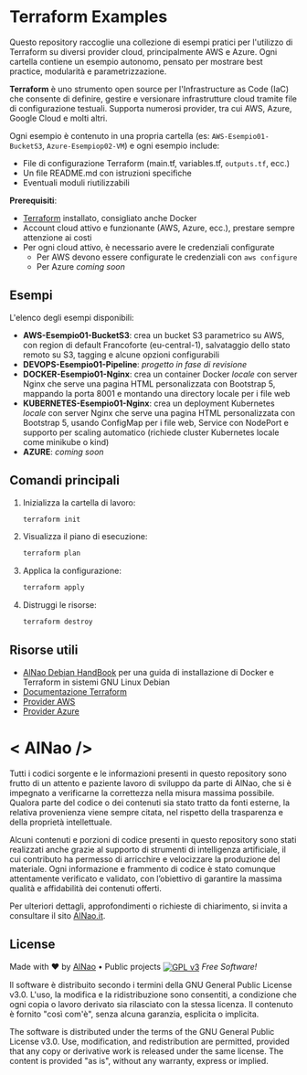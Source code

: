# Terraform Examples
Questo repository raccoglie una collezione di esempi pratici per l'utilizzo di Terraform su diversi provider cloud, principalmente AWS e Azure. Ogni cartella contiene un esempio autonomo, pensato per mostrare best practice, modularità e parametrizzazione.


**Terraform** è uno strumento open source per l'Infrastructure as Code (IaC) che consente di definire, gestire e versionare infrastrutture cloud tramite file di configurazione testuali. Supporta numerosi provider, tra cui AWS, Azure, Google Cloud e molti altri.


Ogni esempio è contenuto in una propria cartella (es: `AWS-Esempio01-BucketS3`, `Azure-Esempiop02-VM`) e ogni esempio include:
  - File di configurazione Terraform (main.tf, variables.tf, `outputs.tf`, ecc.)
  - Un file README.md con istruzioni specifiche
  - Eventuali moduli riutilizzabili


**Prerequisiti**:
- [Terraform](https://www.terraform.io/downloads.html) installato, consigliato anche Docker
- Account cloud attivo e funzionante (AWS, Azure, ecc.), prestare sempre attenzione ai costi
- Per ogni cloud attivo, è necessario avere le credenziali configurate
   - Per AWS devono essere configurate le credenziali con `aws configure`
   - Per Azure *coming soon*


## Esempi
L'elenco degli esempi disponibili:
- **AWS-Esempio01-BucketS3**: crea un bucket S3 parametrico su AWS, con region di default Francoforte (eu-central-1), salvataggio dello stato remoto su S3, tagging e alcune opzioni configurabili
- **DEVOPS-Esempio01-Pipeline**: *progetto in fase di revisione*
- **DOCKER-Esempio01-Nginx**: crea un container Docker *locale* con server Nginx che serve una pagina HTML personalizzata con Bootstrap 5, mappando la porta 8001 e montando una directory locale per i file web
- **KUBERNETES-Esempio01-Nginx**: crea un deployment Kubernetes *locale* con server Nginx che serve una pagina HTML personalizzata con Bootstrap 5, usando ConfigMap per i file web, Service con NodePort e supporto per scaling automatico (richiede cluster Kubernetes locale come minikube o kind)
- **AZURE**: *coming soon*


## Comandi principali
1. Inizializza la cartella di lavoro:
   ```bash
   terraform init
   ```
2. Visualizza il piano di esecuzione:
   ```bash
   terraform plan
   ```
3. Applica la configurazione:
   ```bash
   terraform apply
   ```
4. Distruggi le risorse:
   ```bash
   terraform destroy
   ```


## Risorse utili
- [AlNao Debian HandBook](https://github.com/alnao/alnao/blob/main/DEBIAN.md) per una guida di installazione di Docker e Terraform in sistemi GNU Linux Debian
- [Documentazione Terraform](https://www.terraform.io/docs)
- [Provider AWS](https://registry.terraform.io/providers/hashicorp/aws/latest/docs)
- [Provider Azure](https://registry.terraform.io/providers/hashicorp/azurerm/latest/docs)


# &lt; AlNao /&gt;
Tutti i codici sorgente e le informazioni presenti in questo repository sono frutto di un attento e paziente lavoro di sviluppo da parte di AlNao, che si è impegnato a verificarne la correttezza nella misura massima possibile. Qualora parte del codice o dei contenuti sia stato tratto da fonti esterne, la relativa provenienza viene sempre citata, nel rispetto della trasparenza e della proprietà intellettuale. 


Alcuni contenuti e porzioni di codice presenti in questo repository sono stati realizzati anche grazie al supporto di strumenti di intelligenza artificiale, il cui contributo ha permesso di arricchire e velocizzare la produzione del materiale. Ogni informazione e frammento di codice è stato comunque attentamente verificato e validato, con l’obiettivo di garantire la massima qualità e affidabilità dei contenuti offerti. 


Per ulteriori dettagli, approfondimenti o richieste di chiarimento, si invita a consultare il sito [AlNao.it](https://www.alnao.it/).


## License
Made with ❤️ by <a href="https://www.alnao.it">AlNao</a>
&bull; 
Public projects 
<a href="https://www.gnu.org/licenses/gpl-3.0"  valign="middle"> <img src="https://img.shields.io/badge/License-GPL%20v3-blue?style=plastic" alt="GPL v3" valign="middle" /></a>
*Free Software!*


Il software è distribuito secondo i termini della GNU General Public License v3.0. L'uso, la modifica e la ridistribuzione sono consentiti, a condizione che ogni copia o lavoro derivato sia rilasciato con la stessa licenza. Il contenuto è fornito "così com'è", senza alcuna garanzia, esplicita o implicita.


The software is distributed under the terms of the GNU General Public License v3.0. Use, modification, and redistribution are permitted, provided that any copy or derivative work is released under the same license. The content is provided "as is", without any warranty, express or implied.



